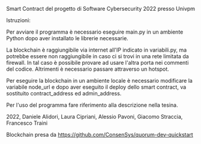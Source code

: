 Smart Contract del progetto di Software Cybersecurity 2022 presso Univpm

Istruzioni:

Per avviare il programma è necessario eseguire main.py in un ambiente Python dopo aver installato le librerie necessarie.

La blockchain è raggiungibile via internet all'IP indicato in variabili.py, ma potrebbe essere non raggiungibile in caso ci si trovi in una rete limitata da firewall. In tal caso è possibile provare ad usare l'altra porta nei commenti del codice. Altrimenti è necessario passare attraverso un hotspot.

Per eseguire la blockchain in un ambiente locale è necessario modificare la variabile node_url e dopo aver eseguito il deploy dello smart contract, va sostituito contract_address ed admin_address.

Per l'uso del programma fare riferimento alla descrizione nella tesina.


2022, Daniele Alidori, Laura Cipriani, Alessio Pavoni, Giacomo Straccia, Francesco Traini

Blockchain presa da https://github.com/ConsenSys/quorum-dev-quickstart
